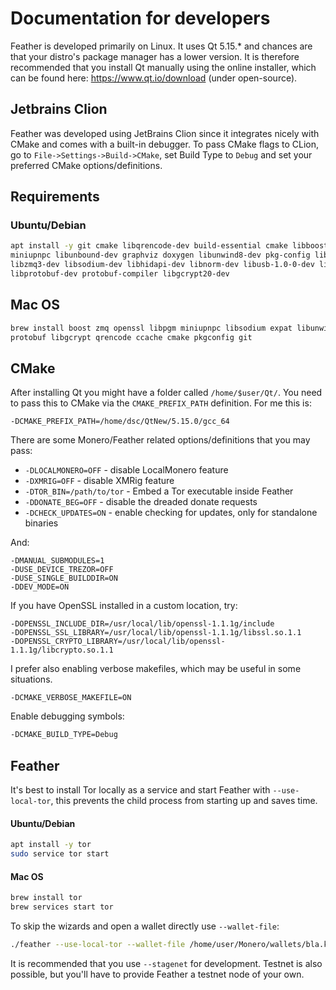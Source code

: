 # Documentation for developers

Feather is developed primarily on Linux. It uses Qt 5.15.* and chances are that your 
distro's package manager has a lower version. It is therefore recommended that you install 
Qt manually using the online installer, which can be found here: https://www.qt.io/download 
(under open-source).

## Jetbrains Clion

Feather was developed using JetBrains Clion since it integrates nicely 
with CMake and comes with a built-in debugger. To pass CMake flags to CLion, 
go to `File->Settings->Build->CMake`, set Build Type to `Debug` and set your 
preferred CMake options/definitions.

## Requirements

### Ubuntu/Debian

```bash
apt install -y git cmake libqrencode-dev build-essential cmake libboost-all-dev \
miniupnpc libunbound-dev graphviz doxygen libunwind8-dev pkg-config libssl-dev \
libzmq3-dev libsodium-dev libhidapi-dev libnorm-dev libusb-1.0-0-dev libpgm-dev \
libprotobuf-dev protobuf-compiler libgcrypt20-dev
```

## Mac OS

```bash
brew install boost zmq openssl libpgm miniupnpc libsodium expat libunwind-headers \
protobuf libgcrypt qrencode ccache cmake pkgconfig git
```

## CMake

After installing Qt you might have a folder called `/home/$user/Qt/`. You need to pass this to CMake 
via the `CMAKE_PREFIX_PATH` definition. For me this is:

```
-DCMAKE_PREFIX_PATH=/home/dsc/QtNew/5.15.0/gcc_64
```

There are some Monero/Feather related options/definitions that you may pass:

- `-DLOCALMONERO=OFF` - disable LocalMonero feature
- `-DXMRIG=OFF` - disable XMRig feature
- `-DTOR_BIN=/path/to/tor` - Embed a Tor executable inside Feather
- `-DDONATE_BEG=OFF` - disable the dreaded donate requests
- `-DCHECK_UPDATES=ON` - enable checking for updates, only for standalone binaries

And:

```
-DMANUAL_SUBMODULES=1  
-DUSE_DEVICE_TREZOR=OFF 
-DUSE_SINGLE_BUILDDIR=ON 
-DDEV_MODE=ON 
```

If you have OpenSSL installed in a custom location, try:

```
-DOPENSSL_INCLUDE_DIR=/usr/local/lib/openssl-1.1.1g/include 
-DOPENSSL_SSL_LIBRARY=/usr/local/lib/openssl-1.1.1g/libssl.so.1.1 
-DOPENSSL_CRYPTO_LIBRARY=/usr/local/lib/openssl-1.1.1g/libcrypto.so.1.1
```

I prefer also enabling verbose makefiles, which may be useful in some situations.

```
-DCMAKE_VERBOSE_MAKEFILE=ON
```

Enable debugging symbols:

```bash
-DCMAKE_BUILD_TYPE=Debug
```

## Feather

It's best to install Tor locally as a service and start Feather with `--use-local-tor`, this 
prevents the child process from starting up and saves time.

#### Ubuntu/Debian

```bash
apt install -y tor
sudo service tor start
```

#### Mac OS

```bash
brew install tor
brew services start tor
```

To skip the wizards and open a wallet directly use `--wallet-file`: 

```bash
./feather --use-local-tor --wallet-file /home/user/Monero/wallets/bla.keys
```

It is recommended that you use `--stagenet` for development. Testnet is also possible, 
but you'll have to provide Feather a testnet node of your own.
 
